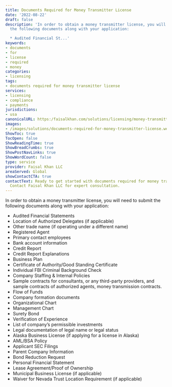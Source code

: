 ```yaml
---
title: Documents Required for Money Transmitter License
date: '2022-08-22'
draft: false
description: 'In order to obtain a money transmitter license, you will need to submit
  the following documents along with your application:

  * Audited Financial St...'
keywords:
- documents
- for
- license
- required
- money
categories:
- licensing
tags:
- documents required for money transmitter license
services:
- licensing
- compliance
- payments
jurisdictions:
- usa
canonicalURL: https:/faisalkhan.com/solutions/licensing/money-transmitter-license-mtl/documents-required-for-money-transmitter-license/
images:
- /images/solutions/documents-required-for-money-transmitter-license.webp
ShowToc: true
TocOpen: false
ShowReadingTime: true
ShowBreadCrumbs: true
ShowPostNavLinks: true
ShowWordCount: false
type: service
provider: Faisal Khan LLC
areaServed: Global
showContactCTA: true
contactText: Ready to get started with documents required for money transmitter license?
  Contact Faisal Khan LLC for expert consultation.
---
```


In order to obtain a money transmitter license, you will need to submit the following documents along with your application:

  * Audited Financial Statements
  * Location of Authorized Delegates (if applicable)
  * Other trade name (if operating under a different name)
  * Registered Agent
  * Primary contact employees
  * Bank account information
  * Credit Report
  * Credit Report Explanations
  * Business Plan
  * Certificate of Authority/Good Standing Certificate
  * Individual FBI Criminal Background Check
  * Company Staffing & Internal Policies
  * Sample contracts for consultants, or any third-party providers, and sample contracts of authorized agents, money transmission contracts.
  * Flow of Funds
  * Company formation documents
  * Organizational Chart
  * Management Chart
  * Surety Bond
  * Verification of Experience
  * List of company’s permissible investments
  * Legal documentation of legal name or legal status
  * Alaska Business License (if applying for a license in Alaska)
  * AML/BSA Policy
  * Applicant SEC Filings
  * Parent Company Information
  * Bond Reduction Request
  * Personal Financial Statement
  * Lease Agreement/Proof of Ownership
  * Municipal Business License (if applicable)
  * Waiver for Nevada Trust Location Requirement (if applicable)